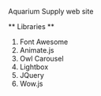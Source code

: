 Aquarium Supply web site

** Libraries **
1. Font Awesome
2. Animate.js
3. Owl Carousel
4. Lightbox
5. JQuery
6. Wow.js